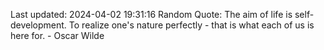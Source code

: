 Last updated: 2024-04-02 19:31:16
Random Quote: The aim of life is self-development. To realize one's nature perfectly - that is what each of us is here for. - Oscar Wilde
